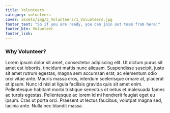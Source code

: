 ```yaml
---
title: Volunteers
category: volunteers
cover: assets/img/3_Volunteers/1_Volunteers.jpg
footer_text: "So if you are ready, you can join out team from here:"
footer_btn: Volunteer
footer_link:
---
```

<h3>Why Volunteer?</h3>
<p>Lorem ipsum dolor sit amet, consectetur adipiscing elit. Ut dictum purus sit amet est lobortis, tincidunt mattis nunc aliquam. Suspendisse suscipit, justo sit amet rutrum egestas, magna sem accumsan erat, ac elementum odio orci vitae ante. Mauris massa eros, interdum scelerisque ornare at, placerat et ipsum. Nunc id nisl at ligula facilisis gravida quis sit amet enim. Pellentesque habitant morbi tristique senectus et netus et malesuada fames ac turpis egestas. Pellentesque ac lorem id mi hendrerit feugiat eget eu ipsum. Cras ut porta orci. Praesent ut lectus faucibus, volutpat magna sed, lacinia ante. Nulla nec blandit massa.</p>
